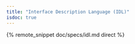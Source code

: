 ```yaml
---
title: "Interface Description Language (IDL)"
isdoc: true
---
```


{% remote_snippet doc/specs/idl.md direct %}
